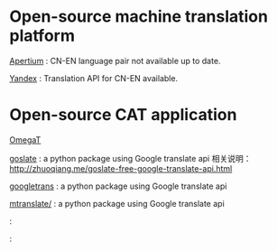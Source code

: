 # Open-source machine translation platform
[Apertium](https://github.com/apertium)
: CN-EN language pair not available up to date.

[Yandex](https://yandex.com/)
: Translation API for CN-EN available.
# Open-source CAT application
[OmegaT](http://omegat.org/)

[goslate](https://pypi.org/project/goslate/)
: a python package using Google translate api
相关说明：http://zhuoqiang.me/goslate-free-google-translate-api.html

[googletrans](https://pypi.org/project/googletrans/)
: a python package using Google translate api

[mtranslate/](https://pypi.org/project/mtranslate/)
: a python package using Google translate api

[]()
:

[]()
:
